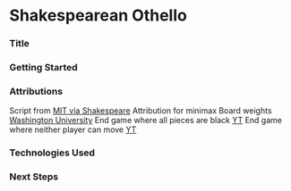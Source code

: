 # Shakespearean Othello




### Title

### Getting Started

### Attributions
Script from [MIT via Shakespeare](http://shakespeare.mit.edu/othello/full.html)
Attribution for minimax 
Board weights [Washington University](https://courses.cs.washington.edu/courses/cse573/04au/Project/mini1/O-Thell-Us/Othellus.pdf)
End game where all pieces are black [YT](https://www.youtube.com/watch?v=6ehiWOSp_wk&ab_channel=SAWADYYY) 
End game where neither player can move [YT](https://www.youtube.com/watch?v=B2RKnhTrbTs&ab_channel=BelgianOthelloAssociation)

### Technologies Used

### Next Steps